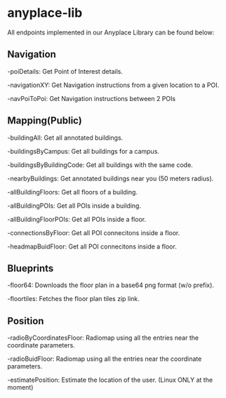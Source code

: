 # anyplace-lib

All endpoints implemented in our Anyplace Library can be found below:

Navigation
----------
-poiDetails: Get Point of Interest details.

-navigationXY: Get Navigation instructions from a given	location to a POI.

-navPoiToPoi: Get Navigation instructions between 2	POIs

Mapping(Public)
---------------
-buildingAll: Get all annotated buildings.

-buildingsByCampus: Get all buildings for a campus.

-buildingsByBuildingCode: Get all buildings with the same code.

-nearbyBuildings: Get annotated buildings near you (50 meters radius).

-allBuildingFloors: Get all floors of a building.

-allBuildingPOIs: Get all POIs inside a building.

-allBuildingFloorPOIs: Get all POIs inside a floor.

-connectionsByFloor: Get all POI connecitons inside a floor.

-headmapBuidFloor: Get all POI connecitons inside a floor.

Blueprints
----------
-floor64: Downloads the floor plan in a base64 png format (w/o prefix).

-floortiles: Fetches the floor plan tiles zip link.

Position
--------
-radioByCoordinatesFloor: Radiomap using all the entries near the coordinate parameters.

-radioBuidFloor: Radiomap using all the entries near the coordinate parameters.

-estimatePosition: Estimate the location of the user. (Linux ONLY at the moment)
